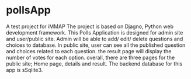 # pollsApp
 A test project for iMMAP
 The project is based on Djagno, Python web development framework.
 This Polls Application is designed for admin site and user/public site.
 Admin will be able to add/ edit/ delete questions and choices to database. 
 In public site, user can see all the published question and choices related to each question. the result page will display the number of votes for each option. 
 overall, there are three pages for the public site; Home page, details and result. 
 The backend database for this app is sSqlite3.
 
